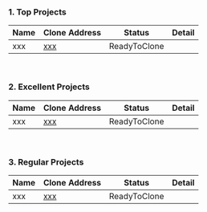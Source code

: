 ### 1. Top Projects

| Name | Clone Address | Status | Detail |
| ---- | ---- | ---- | ---- |
| xxx | [xxx](xxx) | ReadyToClone |  |

&nbsp;

### 2. Excellent Projects

| Name | Clone Address | Status | Detail |
| ---- | ---- | ---- | ---- |
| xxx | [xxx](xxx) | ReadyToClone | |

&nbsp;

### 3. Regular Projects

| Name | Clone Address | Status | Detail |
| ---- | ---- | ---- | ---- |
| xxx | [xxx](xxx) | ReadyToClone | |
